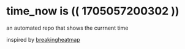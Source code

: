 # time_now is (( 1705057200302 ))

an automated repo that shows the currnent time

inspired by [breakingheatmap](https://github.com/breakingheatmap/breakingheatmap)